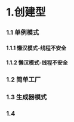 # 1.创建型

### 1.1 单例模式

#### 1.1.1 懒汉模式-线程不安全

#### 1.1.2 懒汉模式-线程不安全



### 1.2 简单工厂

### 1.3 生成器模式

### 1.4 

